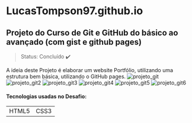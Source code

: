 ﻿# LucasTompson97.github.io
## Projeto do Curso de Git e GitHub do básico ao avançado (com gist e github pages)
>Status: Concluído :heavy_check_mark:

A ideia deste Projeto é elaborar um website Portfólio, utilizando uma estrutura bem básica, utilizando o GitHub pages.
![projeto_git](https://github.com/LucasTompson97/LucasTompson97.github.io/assets/40512508/d3404cf0-d49d-467b-9143-04655a6e54bd)
![projeto_git2](https://github.com/LucasTompson97/LucasTompson97.github.io/assets/40512508/c5d4bfb5-6f93-49e2-b05c-d9da3b44cdcf)
![projeto_git3](https://github.com/LucasTompson97/LucasTompson97.github.io/assets/40512508/8995dccd-9e5c-4b9d-b185-dcd8923fc4f6)
![projeto_git4](https://github.com/LucasTompson97/LucasTompson97.github.io/assets/40512508/10646d0c-1108-4051-8934-be0d3c5d305d)
![projeto_git5](https://github.com/LucasTompson97/LucasTompson97.github.io/assets/40512508/effee636-e682-4ae2-aa54-4a5eae432e34)
![projeto_git6](https://github.com/LucasTompson97/LucasTompson97.github.io/assets/40512508/62abb578-9ba6-4a00-ae17-e54ff9f9f4dc)

<h4>Tecnologias usadas no Desafio:</h4>

<table>
 <tr>
   <td>HTML5</td>
   <td>CSS3</td>
 </tr>
     
